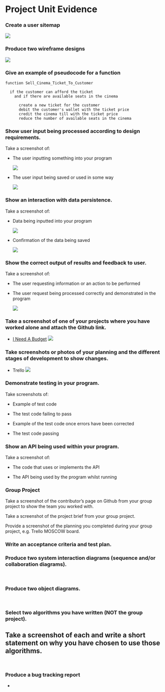 # Project Unit Evidence

### Create a user sitemap
  ![](../screenshots/user_site_map.png)

### Produce two wireframe designs
  ![](../screenshots/wire_frame_mock_ups.png)

### Give an example of pseudocode for a function

```
function Sell_Cinema_Ticket_To_Customer

  if the customer can afford the ticket
    and if there are available seats in the cinema

      create a new ticket for the customer
      debit the customer's wallet with the ticket price
      credit the cinema till with the ticket price
      reduce the number of available seats in the cinema

```



### Show user input being processed according to design requirements.
Take a screenshot of:
- The user inputting something into your program

  ![](../screenshots/input_process_sainsburys_vendor.png)
- The user input being saved or used in some way

  ![](../screenshots/user_input_new_transaction.png)


### Show an interaction with data persistence.
Take a screenshot of:
- Data being inputted into your program

  ![](../screenshots/user_input_new_transaction.png)
- Confirmation of the data being saved

  ![](../screenshots/input_saved.png)


### Show the correct output of results and feedback to user.
Take a screenshot of:
- The user requesting information or an action to be performed
- The user request being processed correctly and demonstrated in the program

  ![](../screenshots/search_for_cash_output.png)



### Take a screenshot of one of your projects where you have worked alone and attach the Github link.
- [I Need A Budget](https://github.com/docljn/i_need_a_budget_in_ruby_sinatra)
  ![](../screenshots/solo_project_github.png)

### Take screenshots or photos of your planning and the different stages of development to show changes.
- Trello
  ![](../screenshots/Trello_INAB.png)


### Demonstrate testing in your program.
Take screenshots of:

- Example of test code
  ![]()
- The test code failing to pass
  ![]()

- Example of the test code once errors have been corrected
  ![]()

- The test code passing
  ![]()


### Show an API being used within your program.
Take a screenshot of:

- The code that uses or implements the API
  ![]()

- The API being used by the program whilst running
  ![]()


### Group Project
Take a screenshot of the contributor’s page on Github from your group project to show the team you worked with.
  ![]()

Take a screenshot of the project brief from your group project.
  ![]()

Provide a screenshot of the planning you completed during your group project, e.g. Trello MOSCOW board.
  ![]()
  ![]()
  ![]()
  ![]()




### Write an acceptance criteria and test plan.


### Produce two system interaction diagrams (sequence and/or collaboration diagrams).
  ![]()
  ![]()


### Produce two object diagrams.
  ![]()
  ![]()


### Select two algorithms you have written (NOT the group project).
Take a screenshot of each and write a short statement on why you have chosen to use those algorithms.
  ![]()
  -

  ![]()
  -

### Produce a bug tracking report
-
